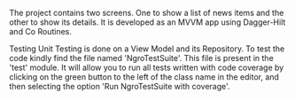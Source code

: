 The project contains two screens. 
One to show a list of news items and the other to show its details. 
It is developed as an MVVM app using Dagger-Hilt and Co Routines. 

Testing
Unit Testing is done on a View Model and its Repository.
To test the code kindly find the file named 'NgroTestSuite'.
This file is present in the 'test' module. 
It will allow you to run all tests written with code coverage by clicking on the green button to the
left of the class name in the editor, and then selecting the option 'Run NgroTestSuite with coverage'.


